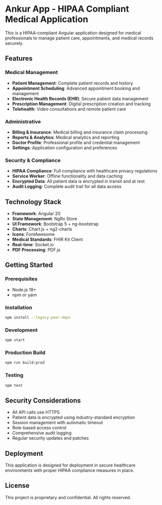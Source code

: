 # Ankur App - HIPAA Compliant Medical Application

This is a HIPAA-compliant Angular application designed for medical professionals to manage patient care, appointments, and medical records securely.

## Features

### Medical Management
- **Patient Management**: Complete patient records and history
- **Appointment Scheduling**: Advanced appointment booking and management
- **Electronic Health Records (EHR)**: Secure patient data management
- **Prescription Management**: Digital prescription creation and tracking
- **Telehealth**: Video consultations and remote patient care

### Administrative
- **Billing & Insurance**: Medical billing and insurance claim processing
- **Reports & Analytics**: Medical analytics and reporting
- **Doctor Profile**: Professional profile and credential management
- **Settings**: Application configuration and preferences

### Security & Compliance
- **HIPAA Compliance**: Full compliance with healthcare privacy regulations
- **Service Worker**: Offline functionality and data caching
- **Encrypted Data**: All patient data is encrypted in transit and at rest
- **Audit Logging**: Complete audit trail for all data access

## Technology Stack

- **Framework**: Angular 20
- **State Management**: NgRx Store
- **UI Framework**: Bootstrap 5 + ng-bootstrap
- **Charts**: Chart.js + ng2-charts
- **Icons**: FontAwesome
- **Medical Standards**: FHIR Kit Client
- **Real-time**: Socket.io
- **PDF Processing**: PDF.js

## Getting Started

### Prerequisites
- Node.js 18+
- npm or yarn

### Installation
```bash
npm install --legacy-peer-deps
```

### Development
```bash
npm start
```

### Production Build
```bash
npm run build:prod
```

### Testing
```bash
npm test
```

## Security Considerations

- All API calls use HTTPS
- Patient data is encrypted using industry-standard encryption
- Session management with automatic timeout
- Role-based access control
- Comprehensive audit logging
- Regular security updates and patches

## Deployment

This application is designed for deployment in secure healthcare environments with proper HIPAA compliance measures in place.

## License

This project is proprietary and confidential. All rights reserved.
